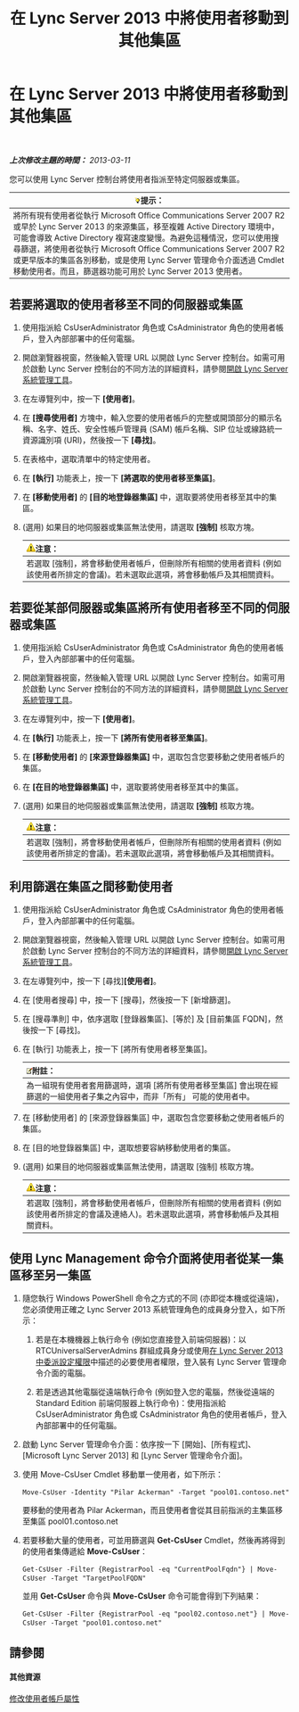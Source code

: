 ﻿---
title: 在 Lync Server 2013 中將使用者移動到其他集區
TOCTitle: 在 Lync Server 2013 中將使用者移動到其他集區
ms:assetid: e7b4968c-0e9d-4d56-b5f1-9edf0f7206f8
ms:mtpsurl: https://technet.microsoft.com/zh-tw/library/Gg182600(v=OCS.15)
ms:contentKeyID: 49292651
ms.date: 08/24/2015
mtps_version: v=OCS.15
ms.translationtype: HT
---

# 在 Lync Server 2013 中將使用者移動到其他集區

 

_**上次修改主題的時間：** 2013-03-11_

您可以使用 Lync Server 控制台將使用者指派至特定伺服器或集區。

<table>
<thead>
<tr class="header">
<th><img src="images/JJ205025.tip(OCS.15).gif" title="tip" alt="tip" />提示：</th>
</tr>
</thead>
<tbody>
<tr class="odd">
<td>將所有現有使用者從執行 Microsoft Office Communications Server 2007 R2 或早於 Lync Server 2013 的來源集區，移至複雜 Active Directory 環境中，可能會導致 Active Directory 複寫速度變慢。為避免這種情況，您可以使用搜尋篩選，將使用者從執行 Microsoft Office Communications Server 2007 R2 或更早版本的集區各別移動，或是使用 Lync Server 管理命令介面透過 Cmdlet 移動使用者。而且，篩選器功能可用於 Lync Server 2013 使用者。</td>
</tr>
</tbody>
</table>


## 若要將選取的使用者移至不同的伺服器或集區

1.  使用指派給 CsUserAdministrator 角色或 CsAdministrator 角色的使用者帳戶，登入內部部署中的任何電腦。

2.  開啟瀏覽器視窗，然後輸入管理 URL 以開啟 Lync Server 控制台。如需可用於啟動 Lync Server 控制台的不同方法的詳細資料，請參閱[開啟 Lync Server 系統管理工具](lync-server-2013-open-lync-server-administrative-tools.md)。

3.  在左導覽列中，按一下 **\[使用者\]**。

4.  在 **\[搜尋使用者\]** 方塊中，輸入您要的使用者帳戶的完整或開頭部分的顯示名稱、名字、姓氏、安全性帳戶管理員 (SAM) 帳戶名稱、SIP 位址或線路統一資源識別項 (URI)，然後按一下 **\[尋找\]**。

5.  在表格中，選取清單中的特定使用者。

6.  在 **\[執行\]** 功能表上，按一下 **\[將選取的使用者移至集區\]**。

7.  在 **\[移動使用者\]** 的 **\[目的地登錄器集區\]** 中，選取要將使用者移至其中的集區。

8.  (選用) 如果目的地伺服器或集區無法使用，請選取 **\[強制\]** 核取方塊。
    
    <table>
    <thead>
    <tr class="header">
    <th><img src="images/Hh202161.warning(OCS.15).gif" title="warning" alt="warning" />注意：</th>
    </tr>
    </thead>
    <tbody>
    <tr class="odd">
    <td>若選取 [強制]，將會移動使用者帳戶，但刪除所有相關的使用者資料 (例如該使用者所排定的會議)。若未選取此選項，將會移動帳戶及其相關資料。</td>
    </tr>
    </tbody>
    </table>


## 若要從某部伺服器或集區將所有使用者移至不同的伺服器或集區

1.  使用指派給 CsUserAdministrator 角色或 CsAdministrator 角色的使用者帳戶，登入內部部署中的任何電腦。

2.  開啟瀏覽器視窗，然後輸入管理 URL 以開啟 Lync Server 控制台。如需可用於啟動 Lync Server 控制台的不同方法的詳細資料，請參閱[開啟 Lync Server 系統管理工具](lync-server-2013-open-lync-server-administrative-tools.md)。

3.  在左導覽列中，按一下 **\[使用者\]**。

4.  在 **\[執行\]** 功能表上，按一下 **\[將所有使用者移至集區\]**。

5.  在 **\[移動使用者\]** 的 **\[來源登錄器集區\]** 中，選取包含您要移動之使用者帳戶的集區。

6.  在 **\[在目的地登錄器集區\]** 中，選取要將使用者移至其中的集區。

7.  (選用) 如果目的地伺服器或集區無法使用，請選取 **\[強制\]** 核取方塊。
    
    <table>
    <thead>
    <tr class="header">
    <th><img src="images/Hh202161.warning(OCS.15).gif" title="warning" alt="warning" />注意：</th>
    </tr>
    </thead>
    <tbody>
    <tr class="odd">
    <td>若選取 [強制]，將會移動使用者帳戶，但刪除所有相關的使用者資料 (例如該使用者所排定的會議)。若未選取此選項，將會移動帳戶及其相關資料。</td>
    </tr>
    </tbody>
    </table>


## 利用篩選在集區之間移動使用者

1.  使用指派給 CsUserAdministrator 角色或 CsAdministrator 角色的使用者帳戶，登入內部部署中的任何電腦。

2.  開啟瀏覽器視窗，然後輸入管理 URL 以開啟 Lync Server 控制台。如需可用於啟動 Lync Server 控制台的不同方法的詳細資料，請參閱[開啟 Lync Server 系統管理工具](lync-server-2013-open-lync-server-administrative-tools.md)。

3.  在左導覽列中，按一下 \[尋找\]**\[使用者\]**。

4.  在 \[使用者搜尋\] 中，按一下 \[搜尋\]，然後按一下 \[新增篩選\]。

5.  在 \[搜尋準則\] 中，依序選取 \[登錄器集區\]、\[等於\] 及 \[目前集區 FQDN\]，然後按一下 \[尋找\]。

6.  在 \[執行\] 功能表上，按一下 \[將所有使用者移至集區\]。
    
    <table>
    <thead>
    <tr class="header">
    <th><img src="images/Gg398811.note(OCS.15).gif" title="note" alt="note" />附註：</th>
    </tr>
    </thead>
    <tbody>
    <tr class="odd">
    <td>為一組現有使用者套用篩選時，選項 [將所有使用者移至集區] 會出現在經篩選的一組使用者子集之內容中，而非「所有」 可能的使用者中。</td>
    </tr>
    </tbody>
    </table>


7.  在 \[移動使用者\] 的 \[來源登錄器集區\] 中，選取包含您要移動之使用者帳戶的集區。

8.  在 \[目的地登錄器集區\] 中，選取想要容納移動使用者的集區。

9.  (選用) 如果目的地伺服器或集區無法使用，請選取 \[強制\] 核取方塊。
    
    <table>
    <thead>
    <tr class="header">
    <th><img src="images/Hh202161.warning(OCS.15).gif" title="warning" alt="warning" />注意：</th>
    </tr>
    </thead>
    <tbody>
    <tr class="odd">
    <td>若選取 [強制]，將會移動使用者帳戶，但刪除所有相關的使用者資料 (例如該使用者所排定的會議及連絡人)。若未選取此選項，將會移動帳戶及其相關資料。</td>
    </tr>
    </tbody>
    </table>


## 使用 Lync Management 命令介面將使用者從某一集區移至另一集區

1.  隨您執行 Windows PowerShell 命令之方式的不同 (亦即從本機或從遠端)，您必須使用正確之 Lync Server 2013 系統管理角色的成員身分登入，如下所示：
    
    1.  若是在本機機器上執行命令 (例如您直接登入前端伺服器)：以 RTCUniversalServerAdmins 群組成員身分或使用[在 Lync Server 2013 中委派設定權限](lync-server-2013-delegate-setup-permissions.md)中描述的必要使用者權限，登入裝有 Lync Server 管理命令介面的電腦。
    
    2.  若是透過其他電腦從遠端執行命令 (例如登入您的電腦，然後從遠端的 Standard Edition 前端伺服器上執行命令)：使用指派給 CsUserAdministrator 角色或 CsAdministrator 角色的使用者帳戶，登入內部部署中的任何電腦。

2.  啟動 Lync Server 管理命令介面：依序按一下 \[開始\]、\[所有程式\]、\[Microsoft Lync Server 2013\] 和 \[Lync Server 管理命令介面\]。

3.  使用 Move-CsUser Cmdlet 移動單一使用者，如下所示：
    
        Move-CsUser -Identity "Pilar Ackerman" -Target "pool01.contoso.net"
    
    要移動的使用者為 Pilar Ackerman，而且使用者會從其目前指派的主集區移至集區 pool01.contoso.net

4.  若要移動大量的使用者，可並用篩選與 **Get-CsUser** Cmdlet，然後再將得到的使用者集傳遞給 **Move-CsUser**：
    
        Get-CsUser -Filter {RegistrarPool -eq "CurrentPoolFqdn"} | Move-CsUser -Target "TargetPoolFQDN"
    
    並用 **Get-CsUser** 命令與 **Move-CsUser** 命令可能會得到下列結果：
    
        Get-CsUser -Filter {RegistrarPool -eq "pool02.contoso.net"} | Move-CsUser -Target "pool01.contoso.net"

## 請參閱

#### 其他資源

[修改使用者帳戶屬性](lync-server-2013-modifying-user-account-properties.md)

